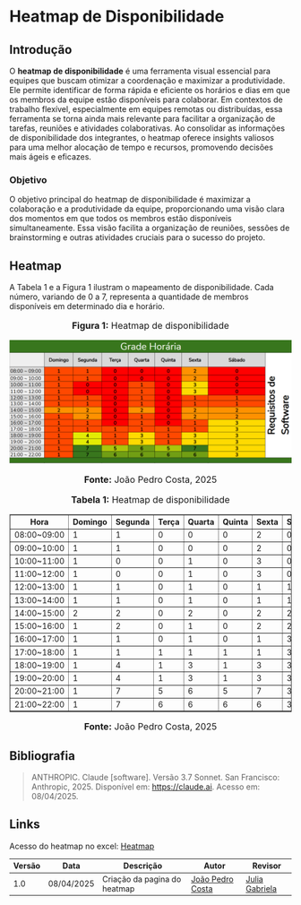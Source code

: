 # Heatmap de Disponibilidade

## Introdução

O **heatmap de disponibilidade** é uma ferramenta visual essencial para equipes que buscam otimizar a coordenação e maximizar a produtividade. Ele permite identificar de forma rápida e eficiente os horários e dias em que os membros da equipe estão disponíveis para colaborar. Em contextos de trabalho flexível, especialmente em equipes remotas ou distribuídas, essa ferramenta se torna ainda mais relevante para facilitar a organização de tarefas, reuniões e atividades colaborativas. Ao consolidar as informações de disponibilidade dos integrantes, o heatmap oferece insights valiosos para uma melhor alocação de tempo e recursos, promovendo decisões mais ágeis e eficazes.

### Objetivo

O objetivo principal do heatmap de disponibilidade é maximizar a colaboração e a produtividade da equipe, proporcionando uma visão clara dos momentos em que todos os membros estão disponíveis simultaneamente. Essa visão facilita a organização de reuniões, sessões de brainstorming e outras atividades cruciais para o sucesso do projeto.

## Heatmap

A Tabela 1 e a Figura 1 ilustram o mapeamento de disponibilidade. Cada número, variando de 0 a 7, representa a quantidade de membros disponíveis em determinado dia e horário.

<div align="center">
  <font size="3">
    <p style="text-align: center"><b>Figura 1:</b> Heatmap de disponibilidade</p>
  </font>
</div>

<div align="center">
  <img src="../assets/heatmap.png" alt="Heatmap">
</div>

<div align="center">
  <font size="3">
    <p style="text-align: center"><b>Fonte:</b> João Pedro Costa, 2025</p>
  </font>
</div>

<div align="center">
  <font size="3">
    <p style="text-align: center"><b>Tabela 1:</b> Heatmap de disponibilidade</p>
  </font>
</div>

<div align="center">
  <table border="1" cellpadding="5">
    <thead>
      <tr>
        <th>Hora</th>
        <th>Domingo</th>
        <th>Segunda</th>
        <th>Terça</th>
        <th>Quarta</th>
        <th>Quinta</th>
        <th>Sexta</th>
        <th>Sábado</th>
      </tr>
    </thead>
    <tbody>
      <tr>
        <td>08:00~09:00</td>
        <td>1</td>
        <td>1</td>
        <td>0</td>
        <td>0</td>
        <td>0</td>
        <td>2</td>
        <td>0</td>
      </tr>
      <tr>
        <td>09:00~10:00</td>
        <td>1</td>
        <td>1</td>
        <td>0</td>
        <td>0</td>
        <td>0</td>
        <td>2</td>
        <td>0</td>
      </tr>
      <tr>
        <td>10:00~11:00</td>
        <td>1</td>
        <td>0</td>
        <td>0</td>
        <td>1</td>
        <td>0</td>
        <td>3</td>
        <td>0</td>
      </tr>
      <tr>
        <td>11:00~12:00</td>
        <td>1</td>
        <td>0</td>
        <td>0</td>
        <td>1</td>
        <td>0</td>
        <td>3</td>
        <td>0</td>
      </tr>
      <tr>
        <td>12:00~13:00</td>
        <td>1</td>
        <td>1</td>
        <td>0</td>
        <td>1</td>
        <td>0</td>
        <td>1</td>
        <td>1</td>
      </tr>
      <tr>
        <td>13:00~14:00</td>
        <td>1</td>
        <td>1</td>
        <td>0</td>
        <td>1</td>
        <td>0</td>
        <td>1</td>
        <td>1</td>
      </tr>
      <tr>
        <td>14:00~15:00</td>
        <td>2</td>
        <td>2</td>
        <td>0</td>
        <td>2</td>
        <td>0</td>
        <td>2</td>
        <td>2</td>
      </tr>
      <tr>
        <td>15:00~16:00</td>
        <td>1</td>
        <td>2</td>
        <td>0</td>
        <td>1</td>
        <td>0</td>
        <td>2</td>
        <td>2</td>
      </tr>
      <tr>
        <td>16:00~17:00</td>
        <td>1</td>
        <td>1</td>
        <td>0</td>
        <td>1</td>
        <td>0</td>
        <td>1</td>
        <td>3</td>
      </tr>
      <tr>
        <td>17:00~18:00</td>
        <td>1</td>
        <td>1</td>
        <td>1</td>
        <td>1</td>
        <td>1</td>
        <td>1</td>
        <td>3</td>
      </tr>
      <tr>
        <td>18:00~19:00</td>
        <td>1</td>
        <td>4</td>
        <td>1</td>
        <td>3</td>
        <td>1</td>
        <td>3</td>
        <td>3</td>
      </tr>
      <tr>
        <td>19:00~20:00</td>
        <td>1</td>
        <td>4</td>
        <td>1</td>
        <td>3</td>
        <td>1</td>
        <td>3</td>
        <td>3</td>
      </tr>
      <tr>
        <td>20:00~21:00</td>
        <td>1</td>
        <td>7</td>
        <td>5</td>
        <td>6</td>
        <td>5</td>
        <td>7</td>
        <td>3</td>
      </tr>
      <tr>
        <td>21:00~22:00</td>
        <td>1</td>
        <td>7</td>
        <td>6</td>
        <td>6</td>
        <td>6</td>
        <td>6</td>
        <td>3</td>
      </tr>
    </tbody>
  </table>
</div>

<div align="center">
  <font size="3">
    <p style="text-align: center"><b>Fonte:</b> João Pedro Costa, 2025</p>
  </font>
</div>

## Bibliografia
> ANTHROPIC. Claude [software]. Versão 3.7 Sonnet. San Francisco: Anthropic, 2025. Disponível em: https://claude.ai. Acesso em: 08/04/2025.

## Links
Acesso do heatmap no excel: [Heatmap](https://unbbr-my.sharepoint.com/:x:/g/personal/190030801_aluno_unb_br/EUKiqFx1MyZGl9xkZT1Jp30BZzv4c6Dz-HJzjKcvLTHu3A?e=hnYyOw)

| Versão | Data       | Descrição                   | Autor             | Revisor         |
|--------|------------|-----------------------------|-------------------|-----------------|
| 1.0    | 08/04/2025 | Criação da pagina do heatmap           | [João Pedro Costa](https://github.com/johnaopedro) | [Julia Gabriela](https://github.com/JuliaGabP) |
